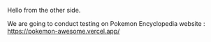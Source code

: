 Hello from the other side.

We are going to conduct testing on Pokemon Encyclopedia website : https://pokemon-awesome.vercel.app/